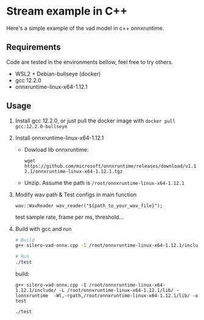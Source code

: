 # Stream example in C++

Here's a simple example of the vad model in c++ onnxruntime.



## Requirements

Code are tested in the environments bellow, feel free to try others.

- WSL2 + Debian-bullseye (docker)  
- gcc 12.2.0
- onnxruntime-linux-x64-1.12.1



## Usage

1. Install gcc 12.2.0, or just pull the docker image with `docker pull gcc:12.2.0-bullseye`

2. Install onnxruntime-linux-x64-1.12.1

   - Dowload lib onnxruntime: 

     `wget https://github.com/microsoft/onnxruntime/releases/download/v1.12.1/onnxruntime-linux-x64-1.12.1.tgz`

   - Unzip. Assume the path is `/root/onnxruntime-linux-x64-1.12.1`

3. Modify wav path & Test configs in main function

   `wav::WavReader wav_reader("${path_to_your_wav_file}");`

   test sample rate, frame per ms, threshold...

4. Build with gcc and run

   ```bash
   # Build
   g++ silero-vad-onnx.cpp -I /root/onnxruntime-linux-x64-1.12.1/include/ -L /root/onnxruntime-linux-x64-1.12.1/lib/ -lonnxruntime  -Wl,-rpath,/root/onnxruntime-linux-x64-1.12.1/lib/ -o test
   
   # Run
   ./test
   ```

   build: 

   `g++ silero-vad-onnx.cpp -I /root/onnxruntime-linux-x64-1.12.1/include/ -L /root/onnxruntime-linux-x64-1.12.1/lib/ -lonnxruntime  -Wl,-rpath,/root/onnxruntime-linux-x64-1.12.1/lib/ -o test`

   `./test`

